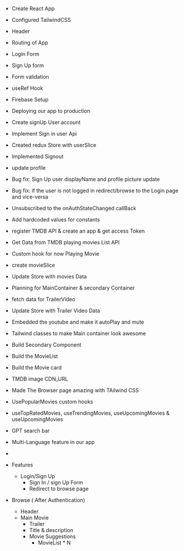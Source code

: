 - Create React App
- Configured TailwindCSS
- Header
- Routing of App
- Login Form
- Sign Up form
- Form validation
- useRef Hook
- Firebase Setup
- Deploying our app to production
- Create signUp User account
- Implement Sign in user Api
- Created redux Store with userSlice
- Implemented Signout
- update profile
- Bug fix: Sign Up user displayName and profile picture update
- Bug fix: if the user is not logged in redirect/browse to the Login page and vice-versa
- Unsubscribed to the onAuthStateChanged callBack
- Add hardcoded values for constants
- register TMDB API & create an app & get access Token
- Get Data from TMDB playing movies List API
- Custom hook for now Playing Movie
- create movieSlice
- Update Store with movies Data
- Planning for MainContainer & secondary Container
- fetch data for TrailerVideo
- Update Store with Trailer Video Data
- Embedded the youtube and make it autoPlay and mute
- Tailwind classes to make Main container look awesome
- Build Secondary Component
- Build the MovieList
- Build the Movie card
- TMDB image CDN_URL
- Made The Browser page amazing with TAilwind CSS
- UsePopularMovies custom hooks
- useTopRatedMovies, useTrendingMovies, useUpcomingMovies & useUpcomingMovies
- GPT search bar
- Multi-Language feature in our app
- 


- Features
   - Login/Sign Up
     - Sign In / sign Up Form
     - Redirect to browse page
- Browse ( After Authentication)
    - Header
    - Main Movie
      - Trailer
      - Title & description
      - Movie Suggestions
        - MovieList * N